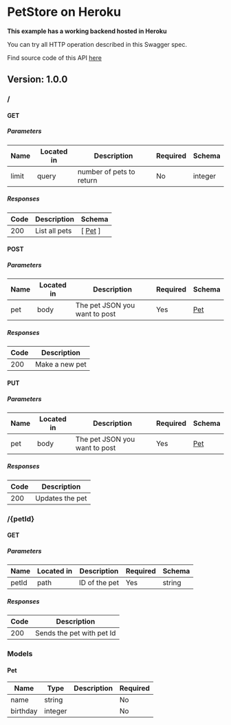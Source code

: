 # PetStore on Heroku
**This example has a working backend hosted in Heroku**

You can try all HTTP operation described in this Swagger spec.

Find source code of this API [here](https://github.com/mohsen1/petstore-api)

## Version: 1.0.0

### /

#### GET
##### Parameters

| Name | Located in | Description | Required | Schema |
| ---- | ---------- | ----------- | -------- | ---- |
| limit | query | number of pets to return | No | integer |

##### Responses

| Code | Description | Schema |
| ---- | ----------- | ------ |
| 200 | List all pets | [ [Pet](#pet) ] |

#### POST
##### Parameters

| Name | Located in | Description | Required | Schema |
| ---- | ---------- | ----------- | -------- | ---- |
| pet | body | The pet JSON you want to post | Yes | [Pet](#pet) |

##### Responses

| Code | Description |
| ---- | ----------- |
| 200 | Make a new pet |

#### PUT
##### Parameters

| Name | Located in | Description | Required | Schema |
| ---- | ---------- | ----------- | -------- | ---- |
| pet | body | The pet JSON you want to post | Yes | [Pet](#pet) |

##### Responses

| Code | Description |
| ---- | ----------- |
| 200 | Updates the pet |

### /{petId}

#### GET
##### Parameters

| Name | Located in | Description | Required | Schema |
| ---- | ---------- | ----------- | -------- | ---- |
| petId | path | ID of the pet | Yes | string |

##### Responses

| Code | Description |
| ---- | ----------- |
| 200 | Sends the pet with pet Id |

### Models

#### Pet

| Name | Type | Description | Required |
| ---- | ---- | ----------- | -------- |
| name | string |  | No |
| birthday | integer |  | No |
